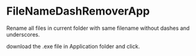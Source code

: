 # FileNameDashRemoverApp
Rename all files in current folder with same filename without dashes and underscores.

download the .exe file in Application folder and click.
